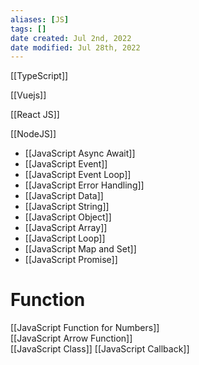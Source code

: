 ```yaml
---
aliases: [JS]
tags: []
date created: Jul 2nd, 2022
date modified: Jul 28th, 2022
---
```

[[TypeScript]]

[[Vuejs]]  

[[React JS]]

[[NodeJS]]  

- [[JavaScript Async Await]]
- [[JavaScript Event]]
- [[JavaScript Event Loop]]
- [[JavaScript Error Handling]]
- [[JavaScript Data]]  
- [[JavaScript String]]
- [[JavaScript Object]]  
- [[JavaScript Array]]  
- [[JavaScript Loop]]  
- [[JavaScript Map and Set]]
- [[JavaScript Promise]]

# Function
[[JavaScript Function for Numbers]]  
[[JavaScript Arrow Function]]  
[[JavaScript Class]]
[[JavaScript Callback]]

